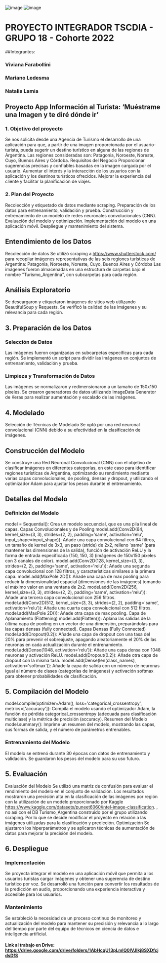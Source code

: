 ![image](https://github.com/natalialamia/GRUPO-18--ISPC--CIENTIFICO-DE-DATOS--2024/assets/107369842/9dc38dd6-2a8c-4428-84db-bde32e47ca65)
![image](https://github.com/natalialamia/GRUPO-18--ISPC--CIENTIFICO-DE-DATOS--2024/assets/107369842/cb2a96a1-437c-4f42-a194-835e62a3e009)

# PROYECTO INTEGRADOR TSCDIA - GRUPO 18 - Cohorte 2022
##Integrantes:
### Viviana Farabollini
### Mariano Ledesma
### Natalia Lamia

## Proyecto App Información al Turista: ‘Muéstrame una Imagen y te diré dónde ir’

### 1. Objetivo del proyecto
Se nos solicita desde una Agencia de Turismo el desarrollo de una aplicación para que, a partir de una imagen proporcionada por el usuario-turista, pueda sugerir un destino turístico en alguna de las regiones de Argentina. Las regiones consideradas son: Patagonia, Noroeste, Noreste, Cuyo, Buenos Aires y Córdoba.
Requisitos del Negocio
Proporcionar sugerencias precisas y confiables basadas en la imagen cargada por el usuario.
Aumentar el interés y la interacción de los usuarios con la aplicación y los destinos turísticos ofrecidos.
Mejorar la experiencia del cliente y facilitar la planificación de viajes.

### 2. Plan del Proyecto
Recolección y etiquetado de datos mediante scraping.
Preparación de los datos para entrenamiento, validación y prueba.
Construcción y entrenamiento de un modelo de redes neuronales convolucionales (CNN).
Evaluación del modelo y optimización.
Implementación del modelo en una aplicación móvil.
Despliegue y mantenimiento del sistema.

## Entendimiento de los Datos
Recolección de datos
Se utilizó scraping a https://www.shutterstock.com/ para recopilar imágenes representativas de las seis regiones turísticas de Argentina: Patagonia, Noroeste, Noreste, Cuyo, Buenos Aires y Córdoba 
Las imágenes fueron almacenadas en una estructura de carpetas bajo el nombre "Turismo_Argentina", con subcarpetas para cada región.


## Análisis Exploratorio

Se descargaron y etiquetaron imágenes de sitios web utilizando BeautifulSoup y Requests.
Se verificó la calidad de las imágenes y su relevancia para cada región.

## 3. Preparación de los Datos
### Selección de Datos
Las imágenes fueron organizadas en subcarpetas específicas para cada región.
Se implementó un script para dividir las imágenes en conjuntos de entrenamiento, validación y prueba.
### Limpieza y Transformación de Datos
Las imágenes se normalizaron y redimensionaron a un tamaño de 150x150 píxeles.
Se crearon generadores de datos utilizando ImageData Generator de Keras para realizar aumentación y escalado de las imágenes.
## 4. Modelado
Selección de Técnicas de Modelado
Se optó por una red neuronal convolucional (CNN) debido a su efectividad en la clasificación de imágenes.

## Construcción del Modelo
Se construye una Red Neuronal Convolucional (CNN) con el objetivo de clasificar imágenes en diferentes categorías, en este caso para identificar regiones turísticas de Argentina, optimizando su rendimiento mediante varias capas convolucionales, de pooling, densas y dropout, y utilizando el optimizador Adam para ajustar los pesos durante el entrenamiento.

## Detalles del Modelo
### Definición del Modelo
model = Sequential(): Crea un modelo secuencial, que es una pila lineal de capas.
Capas Convolucionales y de Pooling
model.add(Conv2D(64, kernel_size=(3, 3), strides=(2, 2), padding='same', activation='relu', input_shape=input_shape)): Añade una capa convolucional con 64 filtros, un tamaño de kernel de 3x3, un paso (stride) de 2x2, relleno 'same' (para mantener las dimensiones de la salida), función de activación ReLU y la forma de entrada especificada (150, 150, 3) (imágenes de 150x150 píxeles con 3 canales de color).
model.add(Conv2D(128, kernel_size=(3, 3), strides=(2, 2), padding='same', activation='relu')): Añade una segunda capa convolucional con 128 filtros, y características similares a la primera capa.
model.add(MaxPole 2D()): Añade una capa de max pooling para reducir la dimensionalidad espacial (dimensiones de las imágenes) tomando el máximo valor en una ventana de 2x2.
model.add(Conv2D(256, kernel_size=(3, 3), strides=(2, 2), padding='same', activation='relu')): Añade una tercera capa convolucional con 256 filtros.
model.add(Conv2D(512, kernel_size=(3, 3), strides=(2, 2), padding='same', activation='relu')): Añade una cuarta capa convolucional con 512 filtros.
model.add(MaxPole 2D()): Añade otra capa de max pooling.
Capa de Aplanamiento (Flattening)
model.add(Flatten()): Aplana las salidas de la última capa de pooling en un vector de una dimensión, preparándolas para las capas densas (fully connected).
Capas Densas (Fully Connected)
model.add(Dropout(0.2)): Añade una capa de dropout con una tasa del 20% para prevenir el sobreajuste, apagando aleatoriamente el 20% de las neuronas en cada actualización durante el entrenamiento.
model.add(Dense(1048, activation='relu')): Añade una capa densa con 1048 neuronas y activación ReLU.
model.add(Dropout(0.2)): Añade otra capa de dropout con la misma tasa.
model.add(Dense(len(class_names), activation='softmax')): Añade la capa de salida con un número de neuronas igual al número de clases (categorías de imágenes) y activación softmax para obtener probabilidades de clasificación.
## 5. Compilación del Modelo
model.compile(optimizer=Adam(), loss='categorical_crossentropy', metrics=['accuracy']): Compila el modelo usando el optimizador Adam, la función de pérdida categorical_crossentropy (adecuada para clasificación multiclase) y la métrica de precisión (accuracy).
Resumen del Modelo
model.summary(): Imprime un resumen del modelo, mostrando las capas, sus formas de salida, y el número de parámetros entrenables.

### Entrenamiento del Modelo
El modelo se entrenó durante 30 épocas con datos de entrenamiento y validación.
Se guardaron los pesos del modelo para su uso futuro.

## 5. Evaluación
Evaluación del Modelo
Se utilizó una matriz de confusión para evaluar el rendimiento del modelo en el conjunto de validación.
Los resultados mostraron una precisión alta en la clasificación de las imágenes por región con la utilización de un modelo proporcionado por Kaggle https://www.kaggle.com/datasets/puneet6060/intel-image-classification. , no así con el DB Turismo_Argentina construido por el grupo utilizando scraping. Por lo que se decide modificar el proyecto en relación a las imágenes utilizadas para la clasificación y predicción.
Optimización
Se ajustaron los hiperparámetros y se aplicaron técnicas de aumentación de datos para mejorar la precisión del modelo.
## 6. Despliegue
### Implementación
Se proyecta integrar el modelo en una aplicación móvil que permita a los usuarios turistas cargar imágenes y obtener una sugerencia de destino turístico por voz.
Se desarrolló una función para convertir los resultados de la predicción en audio, proporcionando una experiencia interactiva y accesible para los usuarios.
### Mantenimiento
Se estableció la necesidad de un proceso continuo de monitoreo y actualización del modelo para mantener su precisión y relevancia a lo largo del tiempo por parte del equipo de técnicos en ciencia de datos e inteligencia artificial.
#### Link al trabajo en Drive: https://drive.google.com/drive/folders/1AbHcqU13pLmIQ0IVJIkj8SXDfcjdsDfS

